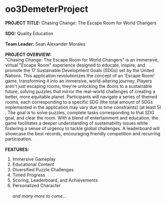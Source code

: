 # oo3DemeterProject

<b>PROJECT TITLE:</b> Chasing Change: The Escape Room for World Changers <br><br>
<b>SDG:</b> Quality Education <br><br>
<b>Team Leader:</b> Sean Alexander Morales <br><br>
<b>PROJECT OVERVIEW:</b><br>
  "Chasing Change: The Escape Room for World Changers" is an immersive, virtual "Escape Room" experience designed to educate, inspire, and promote the 17 Sustainable Development Goals (SDGs) set by the United Nations. This application revolutionizes the concept of an 'Escape Room' game, transforming it into an immersive, world-altering journey. Players aren't just escaping rooms; they're unlocking the doors to a sustainable future, solving puzzles that mirror the real-world challenges of creating a better, more equitable planet. Participants will navigate a series of themed rooms, each corresponding to a specific SDG (the total amount of SDGs implemented in the application may vary due to time constraints) (at least 5) . The goal is to solve puzzles, complete tasks corresponding to that SDG goal, and clear the room. With a blend of entertainment and education, the game facilitates a deeper understanding of sustainability issues while fostering a sense of urgency to tackle global challenges. A leaderboard will showcase the best records, encouraging friendly competition and recurring participation. <br><br>
<b>FEATURES:</b><br>
1. Immersive Gameplay <br>
2. Educational Content <br>
3. Diversified Puzzle Challenges <br>
4. Timed Progress <br>
5. Scoring, Leaderboard, and Achievements <br>
6. Personalized Character <br> <br>
<i>and many more to come...</i> <br>
